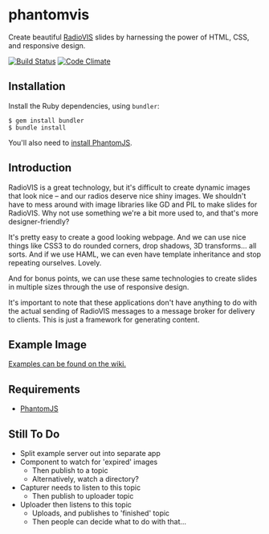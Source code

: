 # phantomvis

Create beautiful [RadioVIS][radiodns] slides by harnessing the power of HTML, CSS, and responsive design.

[![Build Status](https://travis-ci.org/samstarling/phantomvis.png?branch=master)](https://travis-ci.org/samstarling/phantomvis) [![Code Climate](https://codeclimate.com/github/samstarling/phantomvis.png)](https://codeclimate.com/github/samstarling/phantomvis)

## Installation

Install the Ruby dependencies, using `bundler`:

    $ gem install bundler
    $ bundle install

You'll also need to [install PhantomJS][phantom].

## Introduction

RadioVIS is a great technology, but it's difficult to create dynamic images that look nice – and our radios deserve nice shiny images. We shouldn't have to mess around with image libraries like GD and PIL to make slides for RadioVIS. Why not use something we're a bit more used to, and that's more designer-friendly?

It's pretty easy to create a good looking webpage. And we can use nice things like CSS3 to do rounded corners, drop shadows, 3D transforms... all sorts. And if we use HAML, we can even have template inheritance and stop repeating ourselves. Lovely.

And for bonus points, we can use these same technologies to create slides in multiple sizes through the use of responsive design.

It's important to note that these applications don't have anything to do with the actual sending of RadioVIS messages to a message broker for delivery to clients. This is just a framework for generating content.

## Example Image

[Examples can be found on the wiki.][examples]

## Requirements

* [PhantomJS][phantom]

## Still To Do

* Split example server out into separate app
* Component to watch for 'expired' images
  * Then publish to a topic
  * Alternatively, watch a directory?
* Capturer needs to listen to this topic
  * Then publish to uploader topic
* Uploader then listens to this topic
  * Uploads, and publishes to 'finished' topic
  * Then people can decide what to do with that...

[radiodns]: http://radiodns.org/documentation/
[examples]: https://github.com/samstarling/phantomvis/wiki/Slide-Examples
[phantom-dl]: http://phantomjs.org/download.html
[phantom]: http://phantomjs.org/
